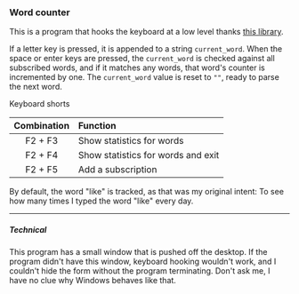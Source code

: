 ### Word counter

This is a program that hooks the keyboard at a low level thanks [this library](http://www.dylansweb.com/2014/10/low-level-global-keyboard-hook-sink-in-c-net/).

If a letter key is pressed, it is appended to a string `current_word`. When the space or enter keys are pressed, the `current_word` is checked against all subscribed words, and if it matches any words, that word's counter is incremented by one. The `current_word` value is reset to `""`, ready to parse the next word.

Keyboard shorts

| Combination   | Function                           |
|:-------------:|:-----------------------------------|
| F2 + F3       | Show statistics for words          |
| F2 + F4       | Show statistics for words and exit |
| F2 + F5       | Add a subscription                 |

By default, the word "like" is tracked, as that was my original intent: To see how many times I typed the word "like" every day.

---

##### Technical
This program has a small window that is pushed off the desktop. If the program didn't have this window, keyboard hooking wouldn't work, and I couldn't hide the form without the program terminating. Don't ask me, I have no clue why Windows behaves like that.
